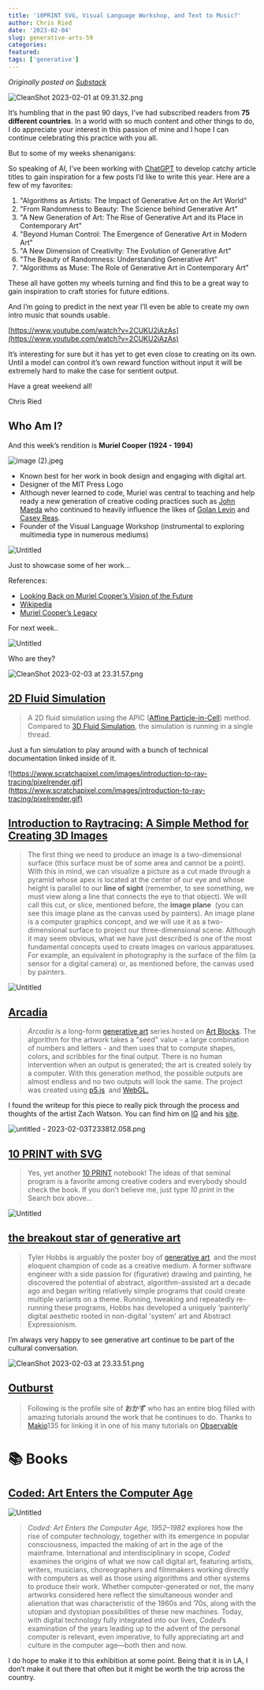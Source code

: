 ```yaml
---
title: '10PRINT SVG, Visual Language Workshop, and Text to Music?'
author: Chris Ried
date: '2023-02-04'
slug: generative-arts-59
categories: 
featured: 
tags: ['generative']
---
```


_Originally posted on [Substack](https://generative.substack.com/p/10print-svg-visual-language-workshop)_
 

![CleanShot 2023-02-01 at 09.31.32.png](CleanShot_2023-02-01_at_09.31.32.png)

It’s humbling that in the past 90 days, I’ve had subscribed readers from **75 different countries**. In a world with so much content and other things to do, I do appreciate your interest in this passion of mine and I hope I can continue celebrating this practice with you all.  

But to some of my weeks shenanigans: 

So speaking of AI,  I’ve been working with [ChatGPT](https://openai.com/blog/chatgpt/) to develop catchy article titles to gain inspiration for a few posts I’d like to write this year. Here are a few of my favorites: 

1. "Algorithms as Artists: The Impact of Generative Art on the Art World"
2. "From Randomness to Beauty: The Science behind Generative Art"
3. "A New Generation of Art: The Rise of Generative Art and its Place in Contemporary Art"
4. "Beyond Human Control: The Emergence of Generative Art in Modern Art"
5. "A New Dimension of Creativity: The Evolution of Generative Art"
6. "The Beauty of Randomness: Understanding Generative Art"
7. "Algorithms as Muse: The Role of Generative Art in Contemporary Art"

These all have gotten my wheels turning and find this to be a great way to gain inspiration to craft  stories for future editions. 

And I’m going to predict in the next year I’ll even be able to create my own intro music that sounds usable.

[https://www.youtube.com/watch?v=2CUKU2iAzAs](https://www.youtube.com/watch?v=2CUKU2iAzAs)

It’s interesting for sure but it has yet to get even close to creating on its own. Until a model can control it’s own reward function without input it will be extremely hard to make the case for sentient output. 

Have a great weekend all! 

Chris Ried

## Who Am I?

And this week’s rendition is **Muriel Cooper (1924 - 1994)** 

![image (2).jpeg](image_(2).jpeg)

- Known best for her work in book design and engaging with digital art.
- Designer of the MIT Press Logo
- Although never learned to code, Muriel  was central to teaching and help ready a new generation of creative coding practices such as [John Maeda](https://maedastudio.com/) who continued to heavily influence the likes of [Golan Levin](https://www.flong.com/) and  [Casey Reas](https://twitter.com/reas?lang=en).
- Founder of the Visual Language Workshop (instrumental to exploring multimedia type in numerous mediums)

![Untitled](Untitled.png)

Just to showcase some of her work… 

References: 

- [Looking Back on Muriel Cooper’s Vision of the Future](https://eyeondesign.aiga.org/muriel-coopers-visions-of-a-future/)
- [Wikipedia](https://en.wikipedia.org/wiki/Muriel_Cooper)
- [Muriel Cooper’s Legacy](https://www.wired.com/1994/10/cooper-2/)

For next week.. 

![Untitled](Untitled%201.png)

Who are they? 

![CleanShot 2023-02-03 at 23.31.57.png](CleanShot_2023-02-03_at_23.31.57.png)

## [2D Fluid Simulation](https://magnum.graphics/showcase/fluidsimulation2d/)

> A 2D flu­id sim­u­la­tion us­ing the APIC ([Af­fine Particle-in-Cell](https://dl.acm.org/citation.cfm?id=2766996)) meth­od. Com­pared to [3D Flu­id Sim­u­la­tion](https://magnum.graphics/showcase/fluidsimulation3d/), the sim­u­la­tion is run­ning in a single thread.
> 

Just a fun simulation to play around with a bunch of technical documentation linked inside of it. 

![https://www.scratchapixel.com/images/introduction-to-ray-tracing/pixelrender.gif](https://www.scratchapixel.com/images/introduction-to-ray-tracing/pixelrender.gif)

## ****[Introduction to Raytracing: A Simple Method for Creating 3D Images](https://www.scratchapixel.com/lessons/3d-basic-rendering/introduction-to-ray-tracing/how-does-it-work.html)****

> The first thing we need to produce an image is a two-dimensional surface (this surface must be of some area and cannot be a point). With this in mind, we can visualize a picture as a cut made through a pyramid whose apex is located at the center of our eye and whose height is parallel to our **line of sight** (remember, to see something, we must view along a line that connects the eye to that object). We will call this cut, or slice, mentioned before, the **image plane**  (you can see this image plane as the canvas used by painters). An image plane is a computer graphics concept, and we will use it as a two-dimensional surface to project our three-dimensional scene. Although it may seem obvious, what we have just described is one of the most fundamental concepts used to create images on various apparatuses. For example, an equivalent in photography is the surface of the film (a sensor for a digital camera) or, as mentioned before, the canvas used by painters.
> 

![Untitled](Untitled%202.png)

## [Arcadia](https://zchwtsn.com/work/arcadia)

> *Arcadia i*s a long-form [generative art](https://en.wikipedia.org/wiki/Generative_art) series hosted on [Art Blocks](https://www.artblocks.io/project/358). The algorithm for the artwork takes a "seed" value - a large combination of numbers and letters - and then uses that to compute shapes, colors, and scribbles for the final output. There is no human intervention when an output is generated; the art is created solely by a computer. With this generation method, the possible outputs are almost endless and no two outputs will look the same. The project was created using [p5.js](https://p5js.org/)
 and [WebGL.](https://en.wikipedia.org/wiki/WebGL)
> 

I found the writeup for this piece to really pick through the process and thoughts of the artist Zach Watson. You can find him on [IG](https://www.instagram.com/zchwtsn/) and his [site](https://zchwtsn.com/).

![untitled - 2023-02-03T233812.058.png](untitled_-_2023-02-03T233812.058.png)

## [10 PRINT with SVG](https://observablehq.com/@esperanc/10-print-with-svg-and-use?collection=@esperanc/generative-art)

> Yes, yet another [10 PRINT](https://10print.org/) notebook! The ideas of that seminal program is a favorite among creative coders and everybody should check the book. If you don't believe me, just type *10 print* in the Search box above...
> 

![Untitled](Untitled%203.png)

## ****[the breakout star of generative art](https://www.wallpaper.com/art/meet-tyler-hobbs-the-breakout-star-of-generative-art)****

> Tyler Hobbs is arguably the poster boy of [generative art](https://www.wallpaper.com/art/generative-art)
 and the most eloquent champion of code as a creative medium. A former software engineer with a side passion for (figurative) drawing and painting, he discovered the potential of abstract, algorithm-assisted art a decade ago and began writing relatively simple programs that could create multiple variants on a theme. Running, tweaking and repeatedly re-running these programs, Hobbs has developed a uniquely ‘painterly’ digital aesthetic rooted in non-digital 'system' art and Abstract Expressionism.
> 

I’m always very happy to see generative art continue to be part of the cultural conversation. 

![CleanShot 2023-02-03 at 23.33.51.png](CleanShot_2023-02-03_at_23.33.51.png)

## [Outburst](https://note.com/outburst/)

> Following is the profile site of ****おかず**** who has an entire blog filled with amazing tutorials around the work that he continues to do. Thanks to [Makio](https://observablehq.com/@makio135)135 for linking it in one of his many tutorials on [Observable](https://observablehq.com/@makio135/creative-coding)
> 

# 📚 Books

## [Coded: Art Enters the Computer Age](https://www.amazon.com/dp/1636810802?psc=1&ref=ppx_yo2ov_dt_b_product_details)

![Untitled](Untitled%204.png)

> *Coded: Art Enters the Computer Age, 1952–1982* explores how the rise of computer technology, together with its emergence in popular consciousness, impacted the making of art in the age of the mainframe. International and interdisciplinary in scope, *Coded*
 examines the origins of what we now call digital art, featuring artists, writers, musicians, choreographers and filmmakers working directly with computers as well as those using algorithms and other systems to produce their work. Whether computer-generated or not, the many artworks considered here reflect the simultaneous wonder and alienation that was characteristic of the 1960s and ’70s, along with the utopian and dystopian possibilities of these new machines. Today, with digital technology fully integrated into our lives, *Coded*’s examination of the years leading up to the advent of the personal computer is relevant, even imperative, to fully appreciating art and culture in the computer age―both then and now.
> 

I do hope to make it to this exhibition at some point. Being that it is in LA, I don’t make it out there that often but it might be worth the trip across the country.